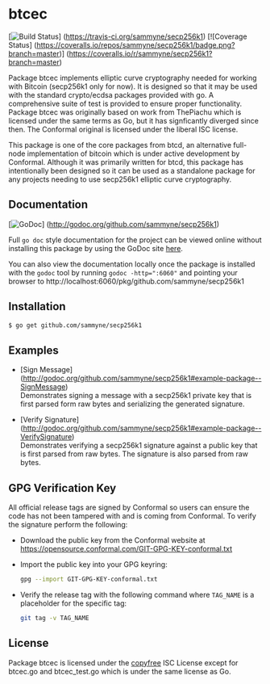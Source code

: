 btcec
=====

[![Build Status](https://travis-ci.org/sammyne/secp256k1.png?branch=master)]
(https://travis-ci.org/sammyne/secp256k1) [![Coverage Status]
(https://coveralls.io/repos/sammyne/secp256k1/badge.png?branch=master)]
(https://coveralls.io/r/sammyne/secp256k1?branch=master)

Package btcec implements elliptic curve cryptography needed for working with
Bitcoin (secp256k1 only for now). It is designed so that it may be used with the
standard crypto/ecdsa packages provided with go.  A comprehensive suite of test
is provided to ensure proper functionality.  Package btcec was originally based
on work from ThePiachu which is licensed under the same terms as Go, but it has
signficantly diverged since then.  The Conformal original is licensed under the
liberal ISC license.

This package is one of the core packages from btcd, an alternative full-node
implementation of bitcoin which is under active development by Conformal.
Although it was primarily written for btcd, this package has intentionally been
designed so it can be used as a standalone package for any projects needing to
use secp256k1 elliptic curve cryptography.

## Documentation

[![GoDoc](https://godoc.org/github.com/sammyne/secp256k1?status.png)]
(http://godoc.org/github.com/sammyne/secp256k1)

Full `go doc` style documentation for the project can be viewed online without
installing this package by using the GoDoc site
[here](http://godoc.org/github.com/sammyne/secp256k1).

You can also view the documentation locally once the package is installed with
the `godoc` tool by running `godoc -http=":6060"` and pointing your browser to
http://localhost:6060/pkg/github.com/sammyne/secp256k1

## Installation

```bash
$ go get github.com/sammyne/secp256k1
```

## Examples

* [Sign Message]
  (http://godoc.org/github.com/sammyne/secp256k1#example-package--SignMessage)  
  Demonstrates signing a message with a secp256k1 private key that is first
  parsed form raw bytes and serializing the generated signature.

* [Verify Signature]
  (http://godoc.org/github.com/sammyne/secp256k1#example-package--VerifySignature)  
  Demonstrates verifying a secp256k1 signature against a public key that is
  first parsed from raw bytes.  The signature is also parsed from raw bytes.

## GPG Verification Key

All official release tags are signed by Conformal so users can ensure the code
has not been tampered with and is coming from Conformal.  To verify the
signature perform the following:

- Download the public key from the Conformal website at
  https://opensource.conformal.com/GIT-GPG-KEY-conformal.txt

- Import the public key into your GPG keyring:
  ```bash
  gpg --import GIT-GPG-KEY-conformal.txt
  ```

- Verify the release tag with the following command where `TAG_NAME` is a
  placeholder for the specific tag:
  ```bash
  git tag -v TAG_NAME
  ```

## License

Package btcec is licensed under the [copyfree](http://copyfree.org) ISC License
except for btcec.go and btcec_test.go which is under the same license as Go.

